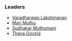 ### Leaders
* [Varadharajan Lakshmanan](mailto:varadharajan.lakshmanan@owasp.org)
* [Mari Muthu](mailto:mari.muthu@owasp.org)
* [Sudhakar Muthumani](mailto:sudhakar.muthumani@owasp.org)
* [Thaya Govzig](mailto:thaya.govzig@owasp.org)
